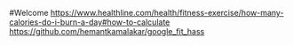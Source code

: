 #Welcome
https://www.healthline.com/health/fitness-exercise/how-many-calories-do-i-burn-a-day#how-to-calculate 
https://github.com/hemantkamalakar/google_fit_hass
